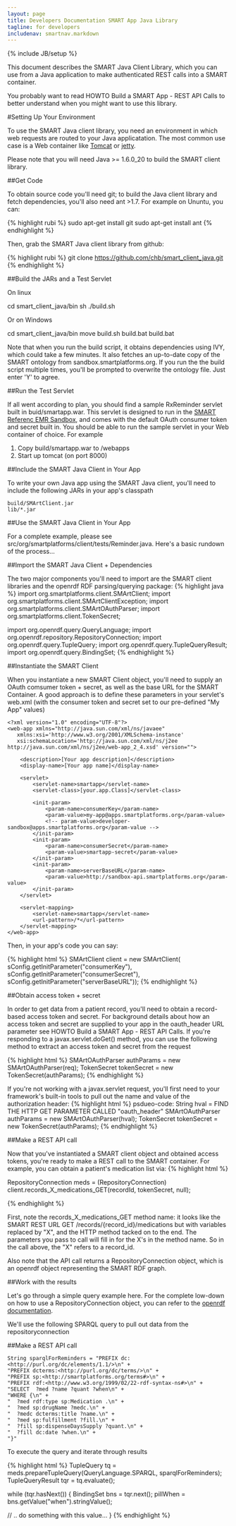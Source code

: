 ```yaml
---
layout: page
title: Developers Documentation SMART App Java Library
tagline: for developers
includenav: smartnav.markdown
---
```

{% include JB/setup %}

<div id="toc"> </div>

This document describes the SMART Java Client Library, which you can use from a Java application to make authenticated REST calls into a SMART container.

You probably want to read HOWTO Build a SMART App - REST API Calls to better understand when you might want to use this library. 

#Setting Up Your Environment

To use the SMART Java client library, you need an environment in which web requests are routed to your Java applicatation. The most common use case is a Web container like [Tomcat](http://tomcat.apache.org/) or [jetty](http://jetty.codehaus.org/jetty/).

Please note that you will need Java >= 1.6.0_20 to build the SMART client library. 

##Get Code

To obtain source code you'll need git; to build the Java client library and fetch dependencies, you'll also need ant >1.7. For example on Ununtu, you can:

{% highlight rubi %}
sudo apt-get install git
sudo apt-get install ant
{% endhighlight  %}

Then, grab the SMART Java client library from github:

{% highlight rubi %}
git clone https://github.com/chb/smart_client_java.git
{% endhighlight  %}

##Build the JARs and a Test Servlet

On linux

  cd smart_client_java/bin
  sh ./build.sh

Or on Windows

  cd smart_client_java/bin
  move build.sh build.bat
  build.bat

Note that when you run the build script, it obtains dependencies using IVY, which could take a few minutes. It also fetches an up-to-date copy of the SMART ontology from sandbox.smartplatforms.org. If you run the the build script multiple times, you'll be prompted to overwrite the ontology file. Just enter 'Y' to agree.

##Run the Test Servlet

If all went according to plan, you should find a sample RxReminder servlet built in buid/smartapp.war. This servlet is designed to run in the [SMART Referenc EMR Sandbox](http://sandbox.smartplatforms.org/), and comes with the default OAuth consumer token and secret built in. You should be able to run the sample servlet in your Web container of choice. For example

 1. Copy build/smartapp.war to <tomcat-directory>/webapps
 2. Start up tomcat (on port 8000)

##Include the SMART Java Client in Your App

To write your own Java app using the SMART Java client, you'll need to include the following JARs in your app's classpath

    build/SMArtClient.jar
    lib/*.jar

##Use the SMART Java Client in Your App

For a complete example, please see src/org/smartplatforms/client/tests/Reminder.java. Here's a basic rundown of the process...

##Import the SMART Java Client + Dependencies

The two major components you'll need to import are the SMART client libraries and the openrdf RDF parsing/querying package:
{% highlight java %}
import org.smartplatforms.client.SMArtClient;
import org.smartplatforms.client.SMArtClientException;
import org.smartplatforms.client.SMArtOAuthParser;
import org.smartplatforms.client.TokenSecret;

import org.openrdf.query.QueryLanguage;
import org.openrdf.repository.RepositoryConnection;
import org.openrdf.query.TupleQuery;
import org.openrdf.query.TupleQueryResult;
import org.openrdf.query.BindingSet;
{% endhighlight  %}

##Instantiate the SMART Client

When you instantiate a new SMART Client object, you'll need to supply an OAuth comsumer token + secret, as well as the base URL for the SMART Container. A good approach is to define these parameters in your servlet's web.xml (with the consumer token and secret set to our pre-defined "My App" values)


	<?xml version="1.0" encoding="UTF-8"?>
	<web-app xmlns="http://java.sun.com/xml/ns/javaee"
	   xmlns:xsi='http://www.w3.org/2001/XMLSchema-instance'
	   xsi:schemaLocation='http://java.sun.com/xml/ns/j2ee http://java.sun.com/xml/ns/j2ee/web-app_2_4.xsd' version="">
	
		<description>[Your app description]</description>
		<display-name>[Your app name]</display-name>
	
		<servlet>
			<servlet-name>smartapp</servlet-name>
			<servlet-class>[your.app.Class]</servlet-class>
	
			<init-param>
				<param-name>consumerKey</param-name>
				<param-value>my-app@apps.smartplatforms.org</param-value>
				<!-- param-value>developer-sandbox@apps.smartplatforms.org</param-value -->
			</init-param>
			<init-param>
				<param-name>consumerSecret</param-name>
				<param-value>smartapp-secret</param-value>
			</init-param>
			<init-param>
				<param-name>serverBaseURL</param-name>
				<param-value>http://sandbox-api.smartplatforms.org</param-value>
			</init-param>
		</servlet>
	
		<servlet-mapping>
			<servlet-name>smartapp</servlet-name>
			<url-pattern>/*</url-pattern>
		</servlet-mapping>
	</web-app>



Then, in your app's code you can say:

{% highlight html %}
SMArtClient client = new SMArtClient(
  sConfig.getInitParameter("consumerKey"),
  sConfig.getInitParameter("consumerSecret"),
  sConfig.getInitParameter("serverBaseURL"));
{% endhighlight  %}

##Obtain access token + secret

In order to get data from a patient record, you'll need to obtain a record-based access token and secret. For background details about how an access token and secret are supplied to your app in the oauth_header URL parameter see HOWTO Build a SMART App - REST API Calls. If you're responding to a javax.servlet.doGet() method, you can use the following method to extract an access token and secret from the request

{% highlight html %}
  SMArtOAuthParser authParams = new SMArtOAuthParser(req);
  TokenSecret tokenSecret = new TokenSecret(authParams);
{% endhighlight  %}

If you're not working with a javax.servlet request, you'll first need to your framework's built-in tools to pull out the name and value of the authorization header:
{% highlight html %}
  psdueo-code:
    String hval  = FIND THE HTTP GET PARAMETER CALLED "oauth_header"
    SMArtOAuthParser authParams = new SMArtOAuthParser(hval);
    TokenSecret tokenSecret = new TokenSecret(authParams);
{% endhighlight  %}

##Make a REST API call

Now that you've instantiated a SMART client object and obtained access tokens, you're ready to make a REST call to the SMART container. For example, you can obtain a patient's medication list via:
{% highlight html %}

RepositoryConnection meds = (RepositoryConnection) client.records_X_medications_GET(recordId, tokenSecret, null);
  
{% endhighlight  %}

First, note the records_X_medications_GET method name: it looks like the SMART REST URL GET /records/{record_id}/medications but with variables replaced by "X", and the HTTP method tacked on to the end. The parameters you pass to call will fill in for the X's in the method name. So in the call above, the "X" refers to a record_id.

Also note that the API call returns a RepositoryConnection object, which is an openrdf object representing the SMART RDF graph.

##Work with the results

Let's go through a simple query example here. For the complete low-down on how to use a RepositoryConnection object, you can refer to the [openrdf documentation](http://www.openrdf.org/doc/sesame2/api/org/openrdf/repository/RepositoryConnection.html).

We'll use the following SPARQL query to pull out data from the repositoryconnection

##Make a REST API call


	String sparqlForReminders = "PREFIX dc:<http://purl.org/dc/elements/1.1/>\n" + 
	"PREFIX dcterms:<http://purl.org/dc/terms/>\n" + 
	"PREFIX sp:<http://smartplatforms.org/terms#>\n" + 
	"PREFIX rdf:<http://www.w3.org/1999/02/22-rdf-syntax-ns#>\n" + 
	"SELECT  ?med ?name ?quant ?when\n" + 
	"WHERE {\n" + 
	"  ?med rdf:type sp:Medication .\n" + 
	"  ?med sp:drugName ?medc.\n" + 
	"  ?medc dcterms:title ?name.\n" + 
	"  ?med sp:fulfillment ?fill.\n" + 
	"  ?fill sp:dispenseDaysSupply ?quant.\n" + 
	"  ?fill dc:date ?when.\n" + 
	"}"


To execute the query and iterate through results

{% highlight html %}
TupleQuery tq = meds.prepareTupleQuery(QueryLanguage.SPARQL, sparqlForReminders);
TupleQueryResult tqr = tq.evaluate();

while (tqr.hasNext()) {
  BindingSet bns = tqr.next();
  pillWhen = bns.getValue("when").stringValue();

  // .. do something with this value...
}
{% endhighlight  %}

